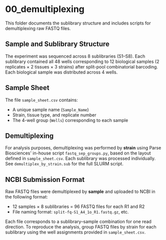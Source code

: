# 00_demultiplexing

This folder documents the sublibrary structure and includes scripts for demultiplexing raw FASTQ files.

## Sample and Sublibrary Structure

The experiment was sequenced across 8 sublibraries (S1–S8). Each sublibrary contained all 48 wells corresponding to 12 biological samples (2 replicates × 2 tissues × 3 strains) after split-pool combinatorial barcoding. Each biological sample was distributed across 4 wells.

## Sample Sheet

The file `sample_sheet.csv` contains:
- A unique sample name (`Sample_Name`)
- Strain, tissue type, and replicate number
- The 4-well group (`Wells`) corresponding to each sample

## Demultiplexing

For analysis purposes, demultiplexing was performed by **strain** using Parse Biosciences' in-house script `fastq_sep_groups.py`, based on the layout defined in `sample_sheet.csv`. Each sublibrary was processed individually. See `demultiplex_by_strain.sub` for the full SLURM script.

## NCBI Submission Format

Raw FASTQ files were demultiplexed by **sample** and uploaded to NCBI in the following format:
- 12 samples × 8 sublibraries = 96 FASTQ files for each R1 and R2
- File naming format: `split-fq-S1_A4_1o_R1.fastq.gz`, etc.

Each file corresponds to a sublibrary–sample combination for one read direction. To reproduce the analysis, group FASTQ files by strain for each sublibrary using the well assignments provided in `sample_sheet.csv`.

